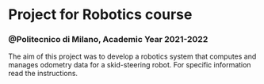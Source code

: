 # Project for Robotics course #
### @Politecnico di Milano, Academic Year 2021-2022 ###
The aim of this project was to develop a robotics system that computes and manages odometry data for a skid-steering robot. For specific information read the instructions.
